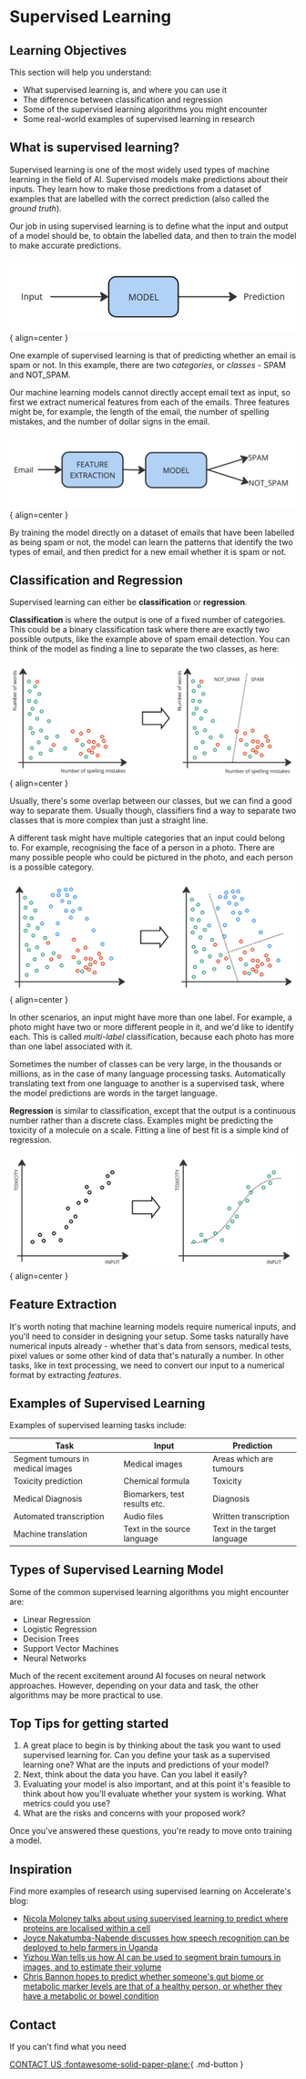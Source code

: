 # Supervised Learning

## Learning Objectives

This section will help you understand:

- What supervised learning is, and where you can use it
- The difference between classification and regression
- Some of the supervised learning algorithms you might encounter
- Some real-world examples of supervised learning in research


## What is supervised learning?

Supervised learning is one of the most widely used types of machine learning in the field of AI. Supervised models make predictions about their inputs. They learn how to make those predictions from a dataset of examples that are labelled with the correct prediction (also called the _ground truth_).

Our job in using supervised learning is to define what the input and output of a model should be, to obtain the labelled data, and then to train the model to make accurate predictions. 

![Supervised Learning](imgs/sup1.png){ align=center }

One example of supervised learning is that of predicting whether an email is spam or not. In this example, there are two _categories_, or _classes_ - SPAM and NOT_SPAM.

Our machine learning models cannot directly accept email text as input, so first we extract numerical features from each of the emails. Three features might be, for example, the length of the email, the number of spelling mistakes, and the number of dollar signs in the email. 

![Spam Email Detection](imgs/sup2.png){ align=center }

By training the model directly on a dataset of emails that have been labelled as being spam or not, the model can learn the patterns that identify the two types of email, and then predict for a new email whether it is spam or not. 

## Classification and Regression

Supervised learning can either be **classification** or **regression**.

**Classification** is where the output is one of a fixed number of categories. This could be a binary classification task where there are exactly two possible outputs, like the example above of spam email detection.  You can think of the model as finding a line to separate the two classes, as here:

![Binary Classification](imgs/sup3.png){ align=center }

Usually, there's some overlap between our classes, but we can find a good way to separate them. Usually though, classifiers find a way to separate two classes that is more complex than just a straight line. 

A different task might have multiple categories that an input could belong to. For example, recognising the face of a person in a photo. There are many possible people who could be pictured in the photo, and each person is a possible category.


![Multi-class Classification](imgs/sup4.png){ align=center }

In other scenarios, an input might have more than one label. For example, a photo might have two or more different people in it, and we'd like to identify each. This is called _multi-label_ classification, because each photo has more than one label associated with it.

Sometimes the number of classes can be very large, in the thousands or millions, as in the case of many language processing tasks. Automatically translating text from one language to another is a supervised task, where the model predictions are words in the target language. 

**Regression** is similar to classification, except that the output is a continuous number rather than a discrete class. Examples might be predicting the toxicity of a molecule on a scale. Fitting a line of best fit is a simple kind of regression. 

![Regression](imgs/sup5.png){ align=center }

## Feature Extraction

It's worth noting that machine learning models require numerical inputs, and you'll need to consider in designing your setup. Some tasks naturally have numerical inputs already - whether that's data from sensors, medical tests, pixel values or some other kind of data that's naturally a number. In other tasks, like in text processing, we need to convert our input to a numerical format by extracting _features_.


## Examples of Supervised Learning

Examples of supervised learning tasks include:

| Task | Input | Prediction |
| ---- | ----- | ------ |
| Segment tumours in medical images | Medical images | Areas which are tumours |
| Toxicity prediction | Chemical formula | Toxicity |
| Medical Diagnosis | Biomarkers, test results etc. | Diagnosis |
| Automated transcription | Audio files | Written transcription |
| Machine translation | Text in the source language | Text in the target language |


## Types of Supervised Learning Model

Some of the common supervised learning algorithms you might encounter are:

- Linear Regression
- Logistic Regression
- Decision Trees 
- Support Vector Machines
- Neural Networks

Much of the recent excitement around AI focuses on neural network approaches. However, depending on your data and task, the other algorithms may be more practical to use.


## Top Tips for getting started

1. A great place to begin is by thinking about the task you want to used supervised learning for. Can you define your task as a supervised learning one? What are the inputs and predictions of your model?
2. Next, think about the data you have. Can you label it easily?
3. Evaluating your model is also important, and at this point it's feasible to think about how you'll evaluate whether your system is working. What metrics could you use?
4. What are the risks and concerns with your proposed work?

Once you've answered these questions, you're ready to move onto training a model.


## Inspiration

Find more examples of research using supervised learning on Accelerate's blog:

- [Nicola Moloney talks about using supervised learning to predict where proteins are localised within a cell](https://acceleratescience.github.io/accelerate-spark%20data%20science%20residency/2021/06/24/NicolaMoloney-ML-for-parasitology.html)
- [Joyce Nakatumba-Nabende discusses how speech recognition can be deployed to help farmers in Uganda](https://acceleratescience.github.io/machine-learning/2024/01/08/how-can-we-use-ai-to-help-smallholder-farmers-in-uganda.html)
- [Yizhou Wan tells us how AI can be used to segment brain tumours in images, and to estimate their volume](https://acceleratescience.github.io/accelerate-spark-data-science-residency/2024/01/31/can-we-use-ai-to-better-treat-brain-cancer.html)
- [Chris Bannon hopes to predict whether someone's gut biome or metabolic marker levels are that of a healthy person, or whether they have a metabolic or bowel condition](https://acceleratescience.github.io/accelerate-spark-data-science-residency/machine-learning/2024/02/19/how-can-we-use-ai-to-advance-metabolic-medicine.html)

## Contact

If you can't find what you need

[CONTACT US :fontawesome-solid-paper-plane:](mailto:accelerate-mle@cst.cam.ac.uk){ .md-button }




